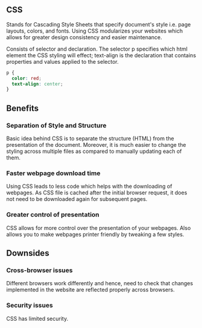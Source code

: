 ## CSS

Stands for Cascading Style Sheets that specify document's style i.e. page layouts, colors, and fonts. Using CSS modularizes your websites which allows for greater design consistency and easier maintenance.

Consists of selector and declaration. The selector p specifies which html element the CSS styling will effect; text-align is the declaration that contains properties and values applied to the selector.

```css
p {
  color: red;
  text-align: center;
}
```

## Benefits

### Separation of Style and Structure

Basic idea behind CSS is to separate the structure (HTML) from the presentation of the document. Moreover, it is much easier to change the styling across multiple files as compared to manually updating each of them.

### Faster webpage download time

Using CSS leads to less code which helps with the downloading of webpages. As CSS file is cached after the initial browser request, it does not need to be downloaded again for subsequent pages.

### Greater control of presentation

CSS allows for more control over the presentation of your webpages. Also allows you to make webpages printer friendly by tweaking a few styles.

## Downsides

### Cross-browser issues

Different browsers work differently and hence, need to check that changes implemented in the website are reflected properly across browsers.

### Security issues

CSS has limited security.
